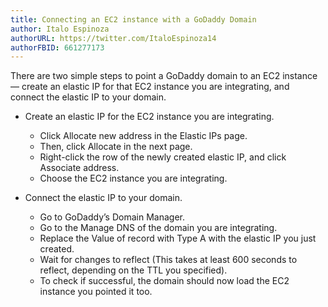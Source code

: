 ```yaml
---
title: Connecting an EC2 instance with a GoDaddy Domain
author: Italo Espinoza
authorURL: https://twitter.com/ItaloEspinoza14
authorFBID: 661277173
---
```


There are two simple steps to point a GoDaddy domain to an EC2 instance — create an elastic IP for that EC2 instance you are integrating, and connect the elastic IP to your domain.
<!--truncate-->

* Create an elastic IP for the EC2 instance you are integrating.
  * Click Allocate new address in the Elastic IPs page.
  * Then, click Allocate in the next page.
  * Right-click the row of the newly created elastic IP, and click Associate address.
  * Choose the EC2 instance you are integrating.

* Connect the elastic IP to your domain.
  * Go to GoDaddy’s Domain Manager.
  * Go to the Manage DNS of the domain you are integrating.
  * Replace the Value of record with Type A with the elastic IP you just created.
  * Wait for changes to reflect (This takes at least 600 seconds to reflect, depending on the TTL you specified).
  * To check if successful, the domain should now load the EC2 instance you pointed it too.

  
